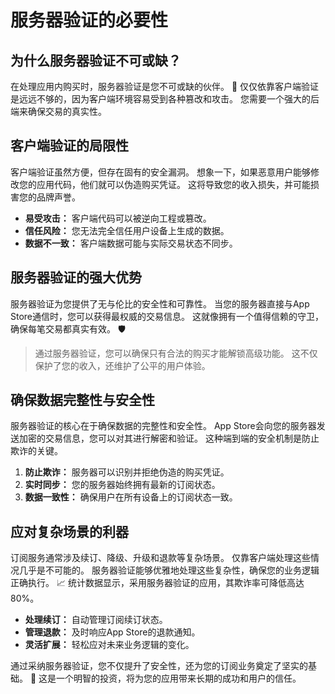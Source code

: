 ﻿# 服务器验证的必要性

## 为什么服务器验证不可或缺？

在处理应用内购买时，服务器验证是您不可或缺的伙伴。 🚀 仅仅依靠客户端验证是远远不够的，因为客户端环境容易受到各种篡改和攻击。 您需要一个强大的后端来确保交易的真实性。

## 客户端验证的局限性

客户端验证虽然方便，但存在固有的安全漏洞。 想象一下，如果恶意用户能够修改您的应用代码，他们就可以伪造购买凭证。 这将导致您的收入损失，并可能损害您的品牌声誉。

*   **易受攻击：** 客户端代码可以被逆向工程或篡改。
*   **信任风险：** 您无法完全信任用户设备上生成的数据。
*   **数据不一致：** 客户端数据可能与实际交易状态不同步。

## 服务器验证的强大优势

服务器验证为您提供了无与伦比的安全性和可靠性。 当您的服务器直接与App Store通信时，您可以获得最权威的交易信息。 这就像拥有一个值得信赖的守卫，确保每笔交易都真实有效。 🛡️

> 通过服务器验证，您可以确保只有合法的购买才能解锁高级功能。 这不仅保护了您的收入，还维护了公平的用户体验。

## 确保数据完整性与安全性

服务器验证的核心在于确保数据的完整性和安全性。 App Store会向您的服务器发送加密的交易信息，您可以对其进行解密和验证。 这种端到端的安全机制是防止欺诈的关键。

1.  **防止欺诈：** 服务器可以识别并拒绝伪造的购买凭证。
2.  **实时同步：** 您的服务器始终拥有最新的订阅状态。
3.  **数据一致性：** 确保用户在所有设备上的订阅状态一致。

## 应对复杂场景的利器

订阅服务通常涉及续订、降级、升级和退款等复杂场景。 仅靠客户端处理这些情况几乎是不可能的。 服务器验证能够优雅地处理这些复杂性，确保您的业务逻辑正确执行。 📈 统计数据显示，采用服务器验证的应用，其欺诈率可降低高达 80%。

*   **处理续订：** 自动管理订阅续订状态。
*   **管理退款：** 及时响应App Store的退款通知。
*   **灵活扩展：** 轻松应对未来业务逻辑的变化。

通过采纳服务器验证，您不仅提升了安全性，还为您的订阅业务奠定了坚实的基础。 🚀 这是一个明智的投资，将为您的应用带来长期的成功和用户的信任。


